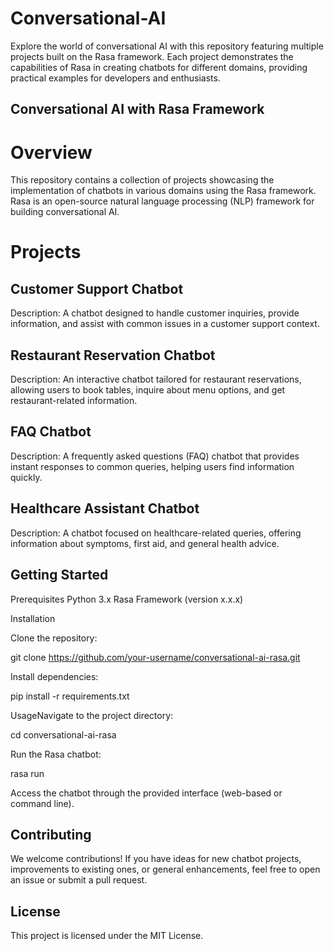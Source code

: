 # Conversational-AI
Explore the world of conversational AI with this repository featuring multiple projects built on the Rasa framework. Each project demonstrates the capabilities of Rasa in creating chatbots for different domains, providing practical examples for developers and enthusiasts.

## Conversational AI with Rasa Framework

# Overview

This repository contains a collection of projects showcasing the implementation of chatbots in various domains using the Rasa framework. Rasa is an open-source natural language processing (NLP) framework for building conversational AI.

# Projects
## Customer Support Chatbot

Description: A chatbot designed to handle customer inquiries, provide information, and assist with common issues in a customer support context.

## Restaurant Reservation Chatbot

Description: An interactive chatbot tailored for restaurant reservations, allowing users to book tables, inquire about menu options, and get restaurant-related information.

## FAQ Chatbot

Description: A frequently asked questions (FAQ) chatbot that provides instant responses to common queries, helping users find information quickly.

## Healthcare Assistant Chatbot

Description: A chatbot focused on healthcare-related queries, offering information about symptoms, first aid, and general health advice.

## Getting Started

Prerequisites
Python 3.x
Rasa Framework (version x.x.x)

Installation

Clone the repository:

git clone https://github.com/your-username/conversational-ai-rasa.git

Install dependencies:

pip install -r requirements.txt

UsageNavigate to the project directory:

cd conversational-ai-rasa

Run the Rasa chatbot:

rasa run

Access the chatbot through the provided interface (web-based or command line).

## Contributing
We welcome contributions! If you have ideas for new chatbot projects, improvements to existing ones, or general enhancements, feel free to open an issue or submit a pull request.

## License
This project is licensed under the MIT License.

